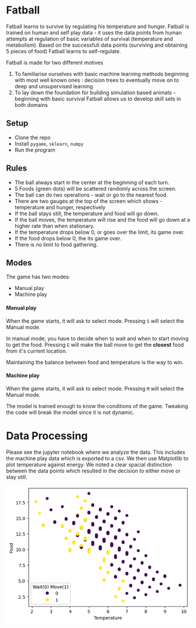# Fatball

Fatball learns to survive by regulating his temperature and hunger. Fatball is trained on human and self play data - it uses the data points from human attempts at regulation of basic variables of survival (temperature and metabolism). Based on the successfull data points (surviving and obtaining 5 pieces of food) Fatball learns to self-regulate.

Fatball is made for two different motives

1. To familiarise ourselves with basic machine learning methods beginning with most well known ones : decision trees to eventually move on to deep and unsupervised learning
2. To lay down the foundation for building simulation based animats - beginning with basic survival
   Fatball allows us to develop skill sets in both domains

## Setup

- Clone the repo
- Install `pygame`, `sklearn`, `numpy`
- Run the program

## Rules

- The ball always start in the center at the beginning of each turn.
- 5 Foods (green dots) will be scattered randomly across the screen.
- The ball can do two operations - wait or go to the nearest food.
- There are two gauges at the top of the screen which shows - temperature and hunger, respectively
- If the ball stays still, the temperature and food will go down.
- If the ball moves, the temperature will rise and the food will go down at a higher rate than when stationary.
- If the temperature drops below 0, or goes over the limit, its game over.
- If the food drops below 0, the its game over.
- There is no limit to food gathering.

## Modes

The game has two modes:

- Manual play
- Machine play

#### Manual play

When the game starts, it will ask to select mode.
Pressing `S` will select the Manual mode.

In manual mode, you have to decide when to wait and when to start moving to get the food.
Pressing `E` will make the ball move to get the **closest** food from it's current location.

Maintaining the balance between food and temperature is the way to win.

#### Machine play

When the game starts, it will ask to select mode.
Pressing `M` will select the Manual mode.

The model is trained enough to know the conditions of the game.
Tweaking the code will break the model since it is not dynamic.

# Data Processing

Please see the jupyter notebook where we analyze the data. This includes the machine play data which is exported to a csv. We then use Matplotlib to plot temperature against energy. We noted a clear spacial distinction between the data points which resulted in the decision to either move or stay still.

![Temperature vs Energy](./output.png)
